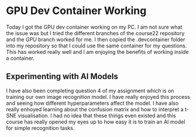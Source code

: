 # GPU Dev Container Working
Today I got the GPU dev container working on my PC. I am not sure what the issue was but I tried the different branches of the course22 repository and the *GPU* branch worked for me. I then copied the .devcontainer folder into my repository so that I could use the same container for my questions. This has worked really well and I am enjoying the benefits of working inside a container.

## Experimenting with AI Models
I have also been completing question 4 of my assignment which is on training our own image recognition model. I have really enjoyed this process and seeing how different hyperparameters affect the model. I have also really enhoyed learning about the confusion matrix and how to interpret a t-SNE visualisation. I had no idea that these things even existed and this course has really opened my eyes up to how easy it is to train an AI model for simple recognition tasks.